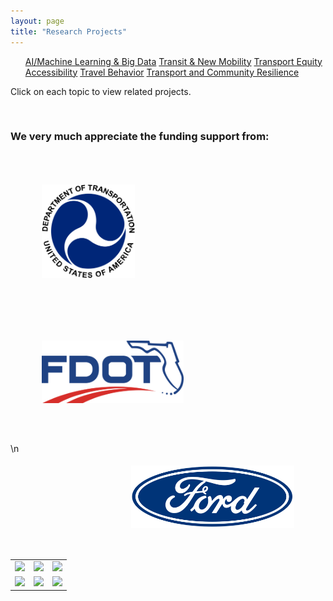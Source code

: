```yaml
---
layout: page
title: "Research Projects"
---
```


<article>
<nav>
  <ul>
    <a href="{{site.baseurl}}/aibigdata/" class="{% if page.url contains 'aibigdata' %}current{% endif %}">AI/Machine Learning & Big Data</a>
    <a href="{{site.baseurl}}/transitnewmobility/" class="{% if page.url contains 'transitnewmobility' %}current{% endif %}">Transit & New Mobility</a>
    <a href="{{site.baseurl}}/equity/" class="{% if page.url contains 'equity' %}current{% endif %}">Transport Equity</a>
    <a href="{{site.baseurl}}/accessibility/" class="{% if page.url contains 'accessibility' %}current{% endif %}">Accessibility</a>
    <a href="{{site.baseurl}}/travelbehavior/" class="{% if page.url contains 'travelbehavior' %}current{% endif %}">Travel Behavior</a>
    <a href="{{site.baseurl}}/resilience/" class="{% if page.url contains 'resilience' %}current{% endif %}">Transport and Community Resilience</a>
  </ul>
</nav>
   <p tyle="font-size:120%;">Click on each topic to view related projects. </p>
</article>

&nbsp; 

### We very much appreciate the funding support from:
<img align="left" height="150" src="https://github.com/jacobyan0/jacobyan0.github.io/raw/master/images/Other/usdot.png" style="vertical-align:middle;margin: 50px 50px"> 
<img align="center" height="100" src="https://github.com/jacobyan0/jacobyan0.github.io/raw/master/images/Other/fdot.png" style="vertical-align:middle;margin: 50px 50px"> 
<img align="right" height="100" src="https://github.com/jacobyan0/jacobyan0.github.io/raw/master/images/Other/Ford.png" style="vertical-align:middle;margin: 50px 50px"> 

\n

<table>
  <tr>
      <td> <img src=”https://github.com/jacobyan0/jacobyan0.github.io/raw/master/images/Other/usdot.png” width="250"> </td>
      <td> <img src=”https://github.com/jacobyan0/jacobyan0.github.io/raw/master/images/Other/fdot.png” width="250"> </td>
      <td> <img src=”https://github.com/jacobyan0/jacobyan0.github.io/raw/master/images/Other/Ford.png” width="250"> </td>
  </tr>
  <tr>
      <td> <img src=”https://github.com/jacobyan0/jacobyan0.github.io/raw/master/images/Other/Poverty%20Solutions.jpg” width="250"> </td>
      <td> <img src=”https://github.com/jacobyan0/jacobyan0.github.io/raw/master/images/Other/fta.jpg” width="250"> </td>
      <td> <img src=”https://github.com/jacobyan0/jacobyan0.github.io/raw/master/images/Other/NHC.png” width="250"> </td>
  </tr>
</table>
